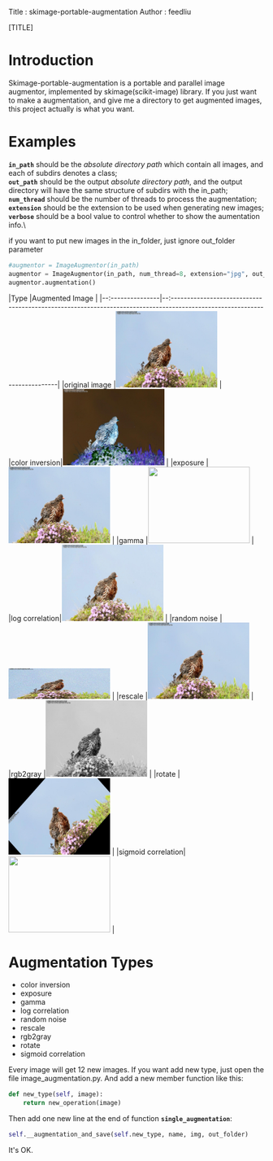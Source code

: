 Title : skimage-portable-augmentation
Author : feedliu

[TITLE]
# Introduction
Skimage-portable-augmentation is a portable and parallel image augmentor, implemented by skimage(scikit-image) library. If you just want to make a augmentation, and give me a directory to get augmented images, this project actually is what you want.

# Examples

**```in_path```** should be the *absolute directory path* which contain all images, and each of subdirs denotes a class;\
**```out_path```** should be the output *absolute directory path*, and the output directory will have the same structure of subdirs with the in_path;\
**```num_thread```** should be the number of threads to process the augmentation;\
**```extension```** should be the extension to be used when generating new images;\
**```verbose```** should be a bool value to control whether to show the aumentation info.\

if you want to put new images in the in_folder, just ignore out_folder parameter
```python
#augmentor = ImageAugmentor(in_path)
augmentor = ImageAugmentor(in_path, num_thread=8, extension="jpg", out_folder=out_path, verbose=True)
augmentor.augmentation()
```

|Type           |Augmented Image                                                                                                                     |
|--:---------------|--:-------------------------------------------------------------------------------------------------------------------------|
|original image |<img src="docs/pics_1_6.jpg" width="200" height="150">      |                                                                  
|color inversion|<img src="docs/pics_1_6_color_inversion.jpg" width="200" height="150"> |
|exposure       |<img src="docs/pics_1_6_exposure.jpg" width="200" height="150">   |
|gamma          |<img src="docs/docs/pics_1_6_gamma.jpg" width="200" height="150">     |
|log correlation|<img src="docs/pics_1_6_log_correlation.jpg" width="200" height="150"> |
|random noise   |<img src="docs/pics_1_6_random_noise.jpg" width="200" height="60">   |
|rescale        |<img src="docs/pics_1_6_rescale.jpg" width="200" height="150">  |                                                                                                    
|rgb2gray       |<img src="docs/pics_1_6_rgb2gray.jpg" width="200" height="150"> |
|rotate         |<img src="docs/pics_1_6_rotate_45.jpg" width="200" height="150"> |
|sigmoid correlation|<img src="pics_1_6_sigmoid_correlation.jpg" width="200" height="150"> |

# Augmentation Types
- color inversion
- exposure
- gamma
- log correlation
- random noise
- rescale
- rgb2gray
- rotate
- sigmoid correlation

Every image will get 12 new images. If you want add new type, just open the file image_augmentation.py.
And add a new member function like this:
```python
def new_type(self, image):
    return new_operation(image)
```
Then add one new line at the end of function **```single_augmentation```**:
```python
self.__augmentation_and_save(self.new_type, name, img, out_folder)
```
It's OK.
